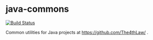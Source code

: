 # java-commons

[![Build Status](https://github.com/The4thLaw/java-commons/workflows/Java%20build/badge.svg)](https://github.com/The4thLaw/java-commons/actions) 

Common utilities for Java projects at https://github.com/The4thLaw/ .